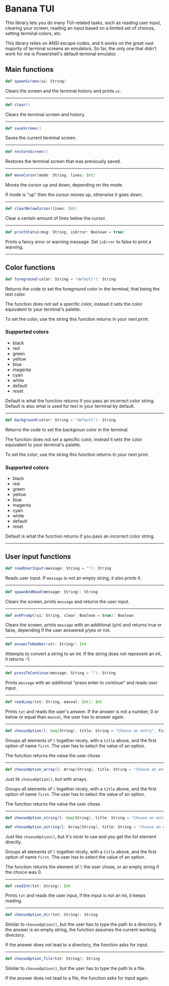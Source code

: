 # Banana TUI

This library lets you do many TUI-related tasks, such as reading user input, clearing your screen, reading an input based on a limited set of choices, setting terminal colors, etc.

This library relies on ANSI escape codes, and it works on the great vast majority of terminal screens an emulators. So far, the only one that didn't work for me is Powershell's default terminal emulator.


## Main functions

```scala
def spawnScreen(ui: String)
```
Clears the screen and the terminal history and prints ```ui```.

---

```scala
def clear()
```
Clears the terminal screen and history.

---

```scala
def saveScreen()
```
Saves the current terminal screen.

---

```scala
def restoreScreen()
```
Restores the terminal screen that was previously saved.

---

```scala
def moveCursor(mode: String, lines: Int)
```
Moves the cursor up and down, depending on the mode.

If mode is "up" then the cursor moves up, otherwise it goes down.

---

```scala
def clearBelowCursor(lines: Int)
```
Clear a certain amount of lines below the cursor.

---

```scala
def printStatus(msg: String, isError: Boolean = true)
```
Prints a fancy error or warning message. Set ```isError``` to false to print a warning.

---

## Color functions

```scala
def foreground(color: String = "default"): String
```
Returns the code to set the foreground color in the terminal, that being the text color.

The function does not set a specific color, instead it sets the color equivalent to your terminal's palette.

To set the color, use the string this function returns in your next print.

### Supported colors
* black
* red
* green
* yellow
* blue
* magenta
* cyan
* white
* default
* reset

Default is what the function returns if you pass an incorrect color string. Default is also what is used for text in your terminal by default.

---

```scala
def background(color: String = "default"): String
```
Returns the code to set the backgroun color in the terminal.

The function does not set a specific color, instead it sets the color equivalent to your terminal's palette.

To set the color, use the string this function returns in your next print.

### Supported colors
* black
* red
* green
* yellow
* blue
* magenta
* cyan
* white
* default
* reset

Default is what the function returns if you pass an incorrect color string.

---

## User input functions

```scala
def readUserInput(message: String = ""): String
```
Reads user input. If ```message``` is not an empty string, it also prints it.

---

```scala
def spawnAndRead(message: String): String
```
Clears the screen, prints ```message``` and returns the user input.

---

```scala
def askPrompt(ui: String, clear: Boolean = true): Boolean
```
Clears the screen, prints ```message``` with an additional (y/n) and returns true or false, depending if the user answered y/yes or not.

---

```scala
def answerToNumber(str: String): Int
```
Attempts to convert a string to an int. If the string does not represent an int, it returns -1.

---

```scala
def pressToContinue(message: String = ""): String
```
Prints ```message``` with an additional "press enter to continue" and reads user input.

---

```scala
def readLoop(txt: String, maxval: Int): Int
```
Prints ```txt``` and reads the user's answer. If the answer is not a number, 0 or below or equal than ```maxval```, the user has to answer again.

---

```scala
def chooseOption(l: Seq[String], title: String = "Choose an entry", first: String = "Exit"): Int
```
Groups all elements of ```l``` together nicely, with a ```title``` above, and the first option of name ```first```. The user has to select the value of an option.

The function returns the value the user chose.

---

```scala
def chooseOption_array(l: Array[String], title: String = "Choose an entry", first: String = "Exit"): Int
```
Just lik ```chooseOption()```, but with arrays.

Groups all elements of ```l``` together nicely, with a ```title``` above, and the first option of name ```first```. The user has to select the value of an option.

The function returns the value the user chose.

---

```scala
def chooseOption_string(l: Seq[String], title: String = "Choose an entry", first: String = "Exit"): String
```
```scala
def chooseOption_astring(l: Array[String], title: String = "Choose an entry", first: String = "Exit"): String
```
Just like ```chooseOption()```, but it's nicer to use and you get the list element directly.

Groups all elements of ```l``` together nicely, with a ```title``` above, and the first option of name ```first```. The user has to select the value of an option.

The function returns the element of ```l``` the user chose, or an empty string if the choice was 0.

---

```scala
def readInt(txt: String): Int
```
Prints ```txt``` and reads the user input, if the input is not an int, it keeps reading.

---

```scala
def chooseOption_dir(txt: String): String
```
Similar to ```chooseOption()```, but the user has to type the path to a directory. If the answer is an empty string, the function assumes the current working directory.

If the answer does not lead to a directory, the function asks for input.

---

```scala
def chooseOption_file(txt: String): String
```
Similar to ```chooseOption()```, but the user has to type the path to a file.

If the answer does not lead to a file, the function asks for input again.
